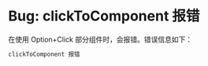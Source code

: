 # Bug: clickToComponent 报错

在使用 Option+Click 部分组件时，会报错。错误信息如下：

```markdown
clickToComponent 报错
```
